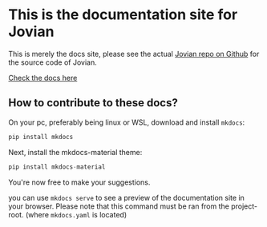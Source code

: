 # This is the documentation site for Jovian

This is merely the docs site, please see the actual [Jovian repo on Github](https://github.com/DennisSchmitz/Jovian) for the source code of Jovian.

[Check the docs here](https://florianzwagemaker.github.io/jovian-docs/)

## How to contribute to these docs?

On your pc, preferably being linux or WSL, download and install `mkdocs`:

```python
pip install mkdocs
```

Next, install the mkdocs-material theme:

```python
pip install mkdocs-material
```

You're now free to make your suggestions.

you can use `mkdocs serve` to see a preview of the documentation site in your browser. Please note that this command must be ran from the project-root. (where `mkdocs.yaml` is located)
